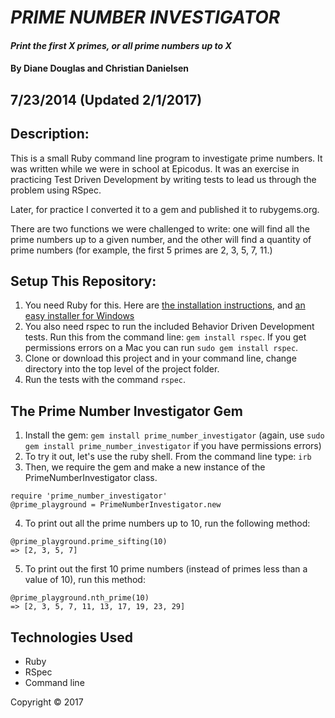 # _PRIME NUMBER INVESTIGATOR_

#### _Print the first X primes, or all prime numbers up to X_

#### By Diane Douglas and Christian Danielsen

## 7/23/2014 (Updated 2/1/2017)

## Description:

This is a small Ruby command line program to investigate prime numbers. It was written while we were in school at Epicodus. It was an exercise in practicing Test Driven Development by writing tests to lead us through the problem using RSpec. 

Later, for practice I converted it to a gem and published it to rubygems.org.

There are two functions we were challenged to write: one will find all the prime numbers up to a given number, and the other will find a quantity of prime numbers (for example, the first 5 primes are 2, 3, 5, 7, 11.)

## Setup This Repository:

1. You need Ruby for this. Here are [the installation instructions](http://railsinstaller.org/en), and [an easy installer for Windows](http://rubyinstaller.org/)
2. You also need rspec to run the included Behavior Driven Development tests. Run this from the command line: `gem install rspec`. If you get permissions errors on a Mac you can run `sudo gem install rspec`. 
3. Clone or download this project and in your command line, change directory into the top level of the project folder. 
4. Run the tests with the command `rspec`.

## The Prime Number Investigator Gem

1. Install the gem: `gem install prime_number_investigator` (again, use `sudo gem install prime_number_investigator` if you have permissions errors)
2. To try it out, let's use the ruby shell. From the command line type: `irb`
3. Then, we require the gem and make a new instance of the PrimeNumberInvestigator class.

```
require 'prime_number_investigator'
@prime_playground = PrimeNumberInvestigator.new
```

4. To print out all the prime numbers up to 10, run the following method:

```
@prime_playground.prime_sifting(10)
=> [2, 3, 5, 7]
```

5. To print out the first 10 prime numbers (instead of primes less than a value of 10), run this method:

```
@prime_playground.nth_prime(10)
=> [2, 3, 5, 7, 11, 13, 17, 19, 23, 29]
```

## Technologies Used

* Ruby
* RSpec
* Command line

Copyright © 2017
